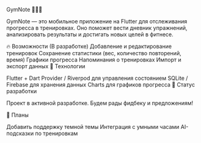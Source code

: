 GymNote 🏋️‍♂️📓

GymNote — это мобильное приложение на Flutter для отслеживания прогресса в тренировках. Оно поможет вести дневник упражнений, анализировать результаты и достигать новых целей в фитнесе.

🔥 Возможности
(В разработке)
Добавление и редактирование тренировок
Сохранение статистики (вес, количество повторений, время)
Графики прогресса
Напоминания о тренировках
Импорт и экспорт данных
📱 Технологии

Flutter + Dart
Provider / Riverpod для управления состоянием
SQLite / Firebase для хранения данных
Charts для графиков прогресса
🚀 Статус разработки

Проект в активной разработке. Будем рады фидбеку и предложениям!

📌 Планы

Добавить поддержку темной темы
Интеграция с умными часами
AI-подсказки по тренировкам


